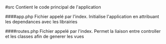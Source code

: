 #src 
    Contient le code principal de l'application
    
####app.php
    Fichier appelé par l'index. Initialise l'application en attribuant les dependances avec les librairies
    
####routes.php
    Fichier appelé par l'index. Permet la liaison entre controller et les classes afin de generer les vues
  
